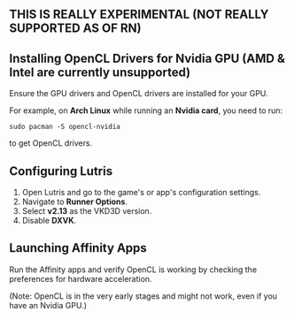 ## THIS IS REALLY EXPERIMENTAL (NOT REALLY SUPPORTED AS OF RN)

## Installing OpenCL Drivers for Nvidia GPU (AMD & Intel are currently unsupported)

Ensure the GPU drivers and OpenCL drivers are installed for your GPU.

For example, on **Arch Linux** while running an **Nvidia card**, you need to run:
```
sudo pacman -S opencl-nvidia
```

to get OpenCL drivers.


## Configuring Lutris

1. Open Lutris and go to the game's or app's configuration settings.
2. Navigate to **Runner Options**.
3. Select **v2.13** as the VKD3D version.
4. Disable **DXVK**.

## Launching Affinity Apps

Run the Affinity apps and verify OpenCL is working by checking the preferences for hardware acceleration.

(Note: OpenCL is in the very early stages and might not work, even if you have an Nvidia GPU.)
